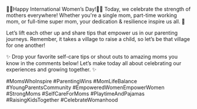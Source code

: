 🦸‍♀️Happy International Women’s Day!🦸‍♀️ Today, we celebrate the strength of mothers everywhere! Whether you're a single mom, part-time working mom, or full-time super mom, your dedication & resilience inspire us all. 💖  

Let’s lift each other up and share tips that empower us in our parenting journeys. Remember, it takes a village to raise a child, so let’s be that village for one another!  

✨ Drop your favorite self-care tips or shout outs to amazing moms you know in the comments below! Let’s make today all about celebrating our experiences and growing together. ✨  

#MomsWhoInspire #ParentingWins #MomLifeBalance #YoungParentsCommunity #EmpoweredWomenEmpowerWomen #StrongMoms #SelfCareForMoms #PlaytimeAndPajamas #RaisingKidsTogether #CelebrateWomanhood